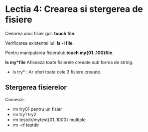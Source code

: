# Lectia 4: Crearea si stergerea de fisiere

Ceearea unui fisier gol: **touch file**.

Verificarea existentei lui: **ls -l file**.

Pentru manipularea fisierului: **touch my{01..100}file**.

**ls my*file** Afiseaza toate fisierele creeate sub forma de string.

* ls try* : Ar oferi toate cele 3 fisiere creeate.


## Stergerea fisierelor

Comenzi:

* rm try01 pentru un fisier
* rm try1 try2 
* rm testdir/mytest{01..1000} multiple
* rm -rf testdir 



